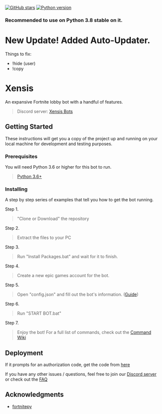 [![GitHub stars](https://img.shields.io/github/stars/KaosDrip/Xensis.svg)](https://github.com/KaosDrip/Xensis/stargazers)
[![Python version](https://img.shields.io/badge/python%2C%203.6%2C%203.7%2C%203.8%2C%203.9-blue.svg)](https://python.org)

### Recommended to use on Python 3.8 stable on it.

# New Update! Added Auto-Updater.
Things to fix:
- !hide (user)
- !copy

# Xensis

An expansive Fortnite lobby bot with a handful of features.

> Discord server: <a href="https://dsc.phi.pei" target="_blank">Xensis Bots</a>

## Getting Started

These instructions will get you a copy of the project up and running on your local machine for development and testing purposes.

### Prerequisites

You will need Python 3.6 or higher for this bot to run.

> <a href="https://www.python.org/downloads/release/python-360/" target="_blank">Python 3.6+</a>


### Installing

A step by step series of examples that tell you how to get the bot running.

Step 1.

> "Clone or Download" the repository


Step 2.

> Extract the files to your PC


Step 3.

> Run "Install Packages.bat" and wait for it to finish.

Step 4.

> Create a new epic games account for the bot.

Step 5.

> Open "config.json" and fill out the bot's information. (<a href="https://github.com/PhiPei7/Lobby-Bot/wiki/E-Mail-Passwort" target="_blank">Guide</a>)

Step 6.

> Run "START BOT.bat"


Step 7.

> Enjoy the bot! For a full list of commands, check out the <a href="https://github.com/PhiPei7/Lobby-Bot/wiki/Commnads" target="_blank">Command Wiki</a>


## Deployment

If it prompts for an authorization code, get the code from <a href="https://github.com/PhiPei7/Lobby-Bot/wiki/Autorisierungscode" target="_blank">here</a>

If you have any other issues / questions, feel free to join our <a href="https://discord.gg/88r2ShB" target="_blank">Discord server</a> or check out the <a href="https://github.com/PhiPei7/Xensis/wiki/FAQ" target="_blank">FAQ</a>

## Acknowledgments

* <a href="https://fortnitepy.readthedocs.io/en/latest/intro.html" target="_blank">fortnitepy</a>
